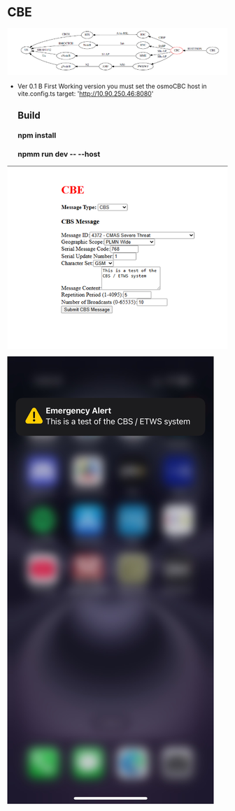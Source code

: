 # CBE
![alt text](https://github.com/svinson1121/CBE/blob/main/images/CBC-CBE.png)



* Ver 0.1 B   First Working version  you must set the osmoCBC host in vite.config.ts   target: 'http://10.90.250.46:8080'
  ## Build
  ###            npm install
  ###            npmm run dev -- --host

 
![alt text](https://github.com/svinson1121/CBE/blob/main/images/cmwcbe-v01b.png)

![alt text](https://github.com/svinson1121/CBE/blob/main/images/IMG_9145.png)

